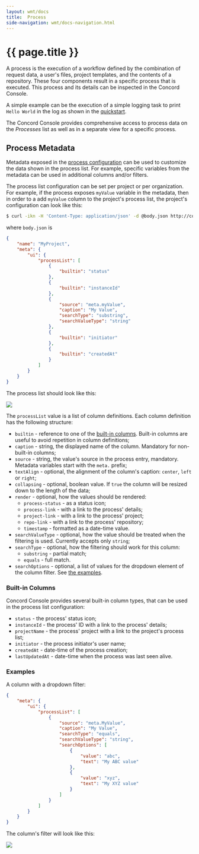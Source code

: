 ```yaml
---
layout: wmt/docs
title:  Process
side-navigation: wmt/docs-navigation.html
---
```


# {{ page.title }} 

A process is the execution of a workflow defined by the combination of request
data, a user's files, project templates, and the contents of a repository. These
four components result in a specific process that is executed. This process and
its details can be inspected in the Concord Console.

A simple example can be the execution of a simple logging task to print `Hello
World` in the log as shown in the
[quickstart](../getting-started/quickstart.html).

The Concord Console provides comprehensive access to process data on the
_Processes_ list as well as in a separate view for a specific process.

<a name="metadata"/>

## Process Metadata

Metadata exposed in the [process
configuration](../getting-started/concord-dsl.html#metadata) can be used to
customize the data shown in the process list. For example, specific variables
from the metadata can be used in additional columns and/or filters.

The process list configuration can be set per project or per organization. For
example, if the process exposes `myValue` variable in the metadata, then in
order to a add `myValue` column to the project's process list, the project's
configuration can look like this:

```bash
$ curl -ikn -H 'Content-Type: application/json' -d @body.json http://concord.example.com/api/v1/org/MyOrg/project
```

where `body.json` is

```json
{
    "name": "MyProject",
    "meta": {
        "ui": {
            "processList": [
                {
                    "builtin": "status"
                },
                {
                    "builtin": "instanceId"
                },
                {
                    "source": "meta.myValue",
                    "caption": "My Value",
                    "searchType": "substring",
                    "searchValueType": "string"
                },
                {
                    "builtin": "initiator"
                },
                {
                    "builtin": "createdAt"
                }
            ]
        }
    }
}
```

The process list should look like this:

<img src="../../assets/img/screenshots/project-process-list-meta-example.png" class="img-responsive"/>

The `processList` value is a list of column definitions. Each column definition
has the following structure:

- `builtin` - reference to one of the [built-in columns](#built-in-columns).
  Built-in columns are useful to avoid repetition in column definitions;
- `caption` - string, the displayed name of the column. Mandatory for
  non-built-in columns;
- `source` - string, the value's source in the process entry, mandatory.
  Metadata variables start with the `meta.` prefix;
- `textAlign` - optional, the alignment of the column's caption: `center`,
  `left` or `right`;
- `collapsing` - optional, boolean value. If `true` the column will be resized
  down to the length of the data;
- `render` - optional, how the values should be rendered:
  - `process-status` - as a status icon;
  - `process-link` - with a link to the process' details;
  - `project-link` - with a link to the process' project;
  - `repo-link` - with a link to the process' repository;
  - `timestamp` - formatted as a date-time value.
- `searchValueType` - optional, how the value should be treated when the
  filtering is used. Currently accepts only `string`;
- `searchType` - optional, how the filtering should work for this column:
  - `substring` - partial match;
  - `equals` - full match.
- `searchOptions` - optional, a list of values for the dropdown element of the
  column filter. See [the examples](#examples).

### Built-in Columns

Concord Console provides several built-in column types, that can be used in
the process list configuration:

- `status` - the process' status icon;
- `instanceId` - the process' ID with a link to the process' details;
- `projectName` - the process' project with a link to the project's process
  list;
- `initiator` - the process initiator's user name;
- `createdAt` - date-time of the process creation;
- `lastUpdatedAt` - date-time when the process was last seen alive.

### Examples

A column with a dropdown filter:

```json
{
    "meta": {
        "ui": {
            "processList": [
                {
                    "source": "meta.MyValue",
                    "caption": "My Value",
                    "searchType": "equals",
                    "searchValueType": "string",
                    "searchOptions": [
                        {
                            "value": "abc",
                            "text": "My ABC value"
                        },
                        {
                            "value": "xyz",
                            "text": "My XYZ value"
                        }
                    ]
                }
            ]
        }
    }
}
```

The column's filter will look like this:

<img src="../../assets/img/screenshots/process-list-meta-dropdown.gif" class="img-responsive"/>
